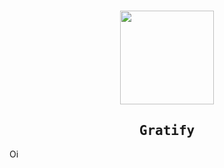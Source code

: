 <h1 align="center"> <img src="https://github.com/CarlosVitr/Gratify-Project/blob/master/icon.png" width:"30" height="150" ></h1>
<samp>
<h2 align="center"> Gratify </h2>
</samp>

Oi

